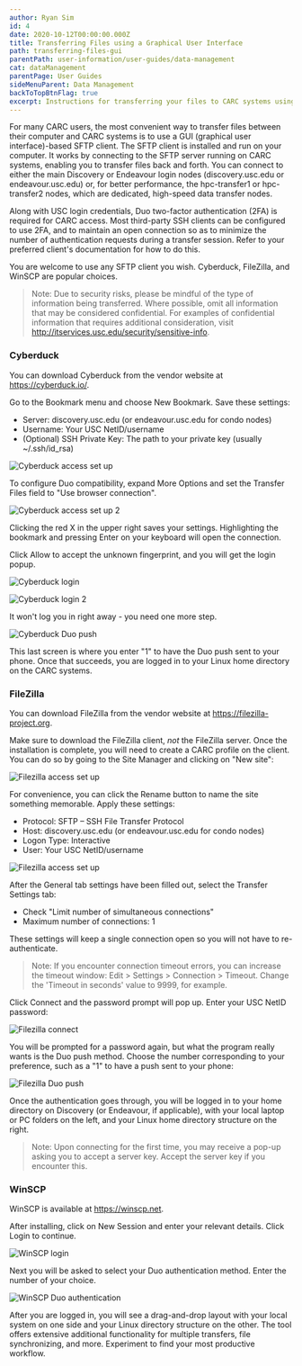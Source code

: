 ```yaml
---
author: Ryan Sim
id: 4
date: 2020-10-12T00:00:00.000Z
title: Transferring Files using a Graphical User Interface
path: transferring-files-gui
parentPath: user-information/user-guides/data-management
cat: dataManagement
parentPage: User Guides
sideMenuParent: Data Management
backToTopBtnFlag: true
excerpt: Instructions for transferring your files to CARC systems using graphical tools.
---
```


For many CARC users, the most convenient way to transfer files between their computer and CARC systems is to use a GUI (graphical user interface)-based SFTP client. The SFTP client is installed and run on your computer. It works by connecting to the SFTP server running on CARC systems, enabling you to transfer files back and forth. You can connect to either the main Discovery or Endeavour login nodes (discovery.usc.edu or endeavour.usc.edu) or, for better performance, the hpc-transfer1 or hpc-transfer2 nodes, which are dedicated, high-speed data transfer nodes.

Along with USC login credentials, Duo two-factor authentication (2FA) is required for CARC access. Most third-party SSH clients can be configured to use 2FA, and to maintain an open connection so as to minimize the number of authentication requests during a transfer session. Refer to your preferred client's documentation for how to do this.

You are welcome to use any SFTP client you wish. Cyberduck, FileZilla, and WinSCP are popular choices.

> Note: Due to security risks, please be mindful of the type of information being transferred. Where possible, omit all information that may be considered confidential. For examples of confidential information that requires additional consideration, visit http://itservices.usc.edu/security/sensitive-info.

### Cyberduck

You can download Cyberduck from the vendor website at https://cyberduck.io/.

Go to the Bookmark menu and choose New Bookmark. Save these settings:

- Server: discovery.usc.edu (or endeavour.usc.edu for condo nodes)  
- Username: Your USC NetID/username  
- (Optional) SSH Private Key: The path to your private key (usually ~/.ssh/id_rsa)

![Cyberduck access set up](/images/hpc-file-transfer-gfx/cb-snip1.png)

To configure Duo compatibility, expand More Options and set the Transfer Files field to "Use browser connection".

![Cyberduck access set up 2](/images/hpc-file-transfer-gfx/cb-snip2.png)

Clicking the red X in the upper right saves your settings. Highlighting the bookmark and pressing Enter on your keyboard will open the connection.

Click Allow to accept the unknown fingerprint, and you will get the login popup.

![Cyberduck login](/images/hpc-file-transfer-gfx/cb-snip3.png)

![Cyberduck login 2](/images/hpc-file-transfer-gfx/cb-snip4.png)

It won't log you in right away - you need one more step.

![Cyberduck Duo push](/images/hpc-file-transfer-gfx/cb-snip5.png)

This last screen is where you enter "1" to have the Duo push sent to your phone. Once that succeeds, you are logged in to your Linux home directory on the CARC systems.

### FileZilla

You can download FileZilla from the vendor website at https://filezilla-project.org.

Make sure to download the FileZilla client, *not* the FileZilla server. Once the installation is complete, you will need to create a CARC profile on the client. You can do so by going to the Site Manager and clicking on "New site":

![Filezilla access set up](/images/hpc-file-transfer-gfx/fz-snip1.png)

For convenience, you can click the Rename button to name the site something memorable. Apply these settings:

- Protocol: SFTP – SSH File Transfer Protocol
- Host: discovery.usc.edu (or endeavour.usc.edu for condo nodes)
- Logon Type: Interactive
- User: Your USC NetID/username

![Filezilla access set up](/images/hpc-file-transfer-gfx/fz-snip2.png)

After the General tab settings have been filled out, select the Transfer Settings tab:

- Check "Limit number of simultaneous connections"
- Maximum number of connections: 1

These settings will keep a single connection open so you will not have to re-authenticate.

> Note: If you encounter connection timeout errors, you can increase the timeout window: Edit > Settings > Connection > Timeout. Change the 'Timeout in seconds' value to 9999, for example.

Click Connect and the password prompt will pop up. Enter your USC NetID password:

![Filezilla connect](/images/hpc-file-transfer-gfx/fz-snip3.png)

You will be prompted for a password again, but what the program really wants is the Duo push method. Choose the number corresponding to your preference, such as a "1" to have a push sent to your phone:

![Filezilla Duo push](/images/hpc-file-transfer-gfx/fz-snip4.png)

Once the authentication goes through, you will be logged in to your home directory on Discovery (or Endeavour, if applicable), with your local laptop or PC folders on the left, and your Linux home directory structure on the right.

> Note: Upon connecting for the first time, you may receive a pop-up asking you to accept a server key. Accept the server key if you encounter this.

### WinSCP

WinSCP is available at https://winscp.net.

After installing, click on New Session and enter your relevant details. Click Login to continue.

![WinSCP login](/images/hpc-file-transfer-gfx/wscp-snip1.png)

Next you will be asked to select your Duo authentication method. Enter the number of your choice.

![WinSCP Duo authentication](/images/hpc-file-transfer-gfx/wscp-snip2.png)

After you are logged in, you will see a drag-and-drop layout with your local system on one side and your Linux directory structure on the other. The tool offers extensive additional functionality for multiple transfers, file synchronizing, and more. Experiment to find your most productive workflow.
